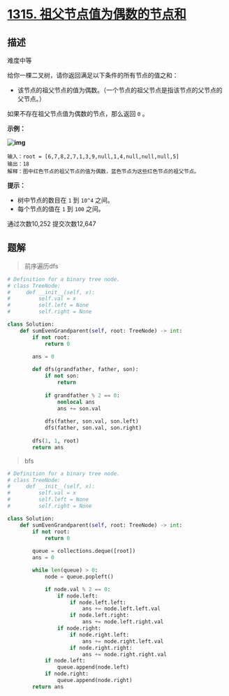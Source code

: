 # [1315. 祖父节点值为偶数的节点和](https://leetcode-cn.com/problems/sum-of-nodes-with-even-valued-grandparent/)

## 描述

难度中等

给你一棵二叉树，请你返回满足以下条件的所有节点的值之和：

- 该节点的祖父节点的值为偶数。（一个节点的祖父节点是指该节点的父节点的父节点。）

如果不存在祖父节点值为偶数的节点，那么返回 `0` 。

 

**示例：**

**![img](https://assets.leetcode-cn.com/aliyun-lc-upload/uploads/2020/01/10/1473_ex1.png)**

```
输入：root = [6,7,8,2,7,1,3,9,null,1,4,null,null,null,5]
输出：18
解释：图中红色节点的祖父节点的值为偶数，蓝色节点为这些红色节点的祖父节点。
```

 

**提示：**

- 树中节点的数目在 `1` 到 `10^4` 之间。
- 每个节点的值在 `1` 到 `100` 之间。

通过次数10,252 提交次数12,647



## 题解

> 前序遍历dfs

```python
# Definition for a binary tree node.
# class TreeNode:
#     def __init__(self, x):
#         self.val = x
#         self.left = None
#         self.right = None

class Solution:
    def sumEvenGrandparent(self, root: TreeNode) -> int:
        if not root:
            return 0
        
        ans = 0

        def dfs(grandfather, father, son):
            if not son:
                return
            
            if grandfather % 2 == 0:
                nonlocal ans
                ans += son.val
            
            dfs(father, son.val, son.left)
            dfs(father, son.val, son.right)
        
        dfs(1, 1, root)
        return ans
```



> bfs

```python
# Definition for a binary tree node.
# class TreeNode:
#     def __init__(self, x):
#         self.val = x
#         self.left = None
#         self.right = None

class Solution:
    def sumEvenGrandparent(self, root: TreeNode) -> int:
        if not root:
            return 0
        
        queue = collections.deque([root])
        ans = 0

        while len(queue) > 0:
            node = queue.popleft()

            if node.val % 2 == 0:
                if node.left:
                    if node.left.left:
                        ans += node.left.left.val
                    if node.left.right:
                        ans += node.left.right.val
                if node.right:
                    if node.right.left:
                        ans += node.right.left.val
                    if node.right.right:
                        ans += node.right.right.val
            if node.left:
                queue.append(node.left)
            if node.right:
                queue.append(node.right)
        return ans
```

